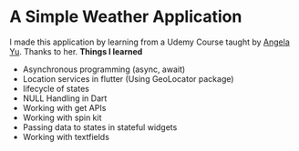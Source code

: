<h1>A Simple Weather Application</h1>



I made this application by learning from a Udemy Course taught by  <a href="https://github.com/angelabauer"> Angela Yu</a>. Thanks to her. 
<b>Things I learned</b><br>

- Asynchronous programming (async, await)
- Location services in flutter (Using GeoLocator package)
- lifecycle of states
- NULL Handling in Dart
- Working with get APIs 
- Working with spin kit 
- Passing data to states in stateful widgets
- Working with textfields
